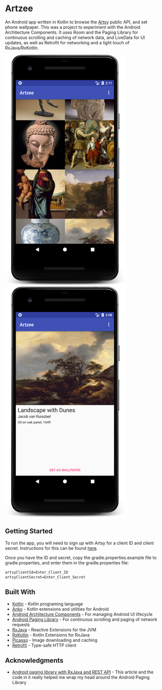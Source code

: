 # Artzee

An Android app written in Kotlin to browse the [Artsy](https://www.artsy.net/) public API, and set phone wallpaper. This was a project to experiment with the Android Architecture Components. It uses Room and the Paging Library for continuous scrolling and caching of network data, and LiveData for UI updates, as well as Retrofit for networking and a light touch of RxJava/RxKotlin.

![Screenshot](./.github/screenshot1.png?raw=true)&nbsp;&nbsp;&nbsp;&nbsp;![Screenshot](./.github/screenshot2.png?raw=true)

## Getting Started

To run the app, you will need to sign up with Artsy for a client ID and client secret. Instructions for this can be found [here](https://developers.artsy.net/start).

Once you have the ID and secret, copy the gradle.properties.example file to gradle.properties, and enter them in the gradle.properties file: 

```
artsyClientId=Enter_Client_ID
artsyClientSecret=Enter_Client_Secret
```

## Built With

* [Kotlin](https://kotlinlang.org/) - Kotlin programing language
* [Anko](https://github.com/Kotlin/anko) - Kotlin extensions and utilities for Android
* [Android Architecture Components](https://developer.android.com/topic/libraries/architecture/index.html) - For managing Android UI lifecycle
* [Android Paging Library](https://developer.android.com/topic/libraries/architecture/paging.html) - For continuous scrolling and paging of network requests
* [RxJava](https://github.com/ReactiveX/RxJava) - Reactive Extensions for the JVM
* [RxKotlin](https://github.com/ReactiveX/RxKotlin) - Kotlin Extensions for RxJava
* [Picasso](http://square.github.io/picasso/) - Image downloading and caching
* [Retrofit](http://square.github.io/retrofit/) - Type-safe HTTP client

## Acknowledgments

* [Android paging library with RxJava and REST API](https://medium.com/@Ahmed.AbdElmeged/android-paging-library-with-rxjava-and-rest-api-e5c229fd70ba) - This article and the code in it really helped me wrap my head around the Android Paging Library